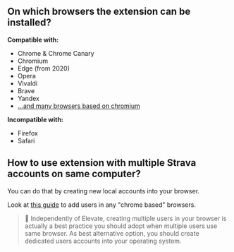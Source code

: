 ## On which browsers the extension can be installed?

**Compatible with:**
- Chrome & Chrome Canary
- Chromium
- Edge (from 2020)
- Opera
- Vivaldi
- Brave
- Yandex
- [...and many browsers based on chromium](https://en.wikipedia.org/wiki/Chromium_(web_browser)#Browsers_based_on_Chromium)

**Incompatible with:**
- Firefox
- Safari

[](id:browser-extension-install-compatible-compatibility-chrome-chromium-edge-opera-vivaldi-brave-firefox-safari)

## How to use extension with multiple Strava accounts on same computer?

You can do that by creating new local accounts into your browser.

Look at [this guide](https://support.google.com/chrome/answer/2364824) to add users in any "chrome based" browsers.

>📝 Independently of Elevate, creating multiple users in your browser is actually a best practice you should adopt when multiple users use same browser. As best alternative option, you should create dedicated users accounts into your operating system.

[](id:multiple-accounts-users-same-computer)
